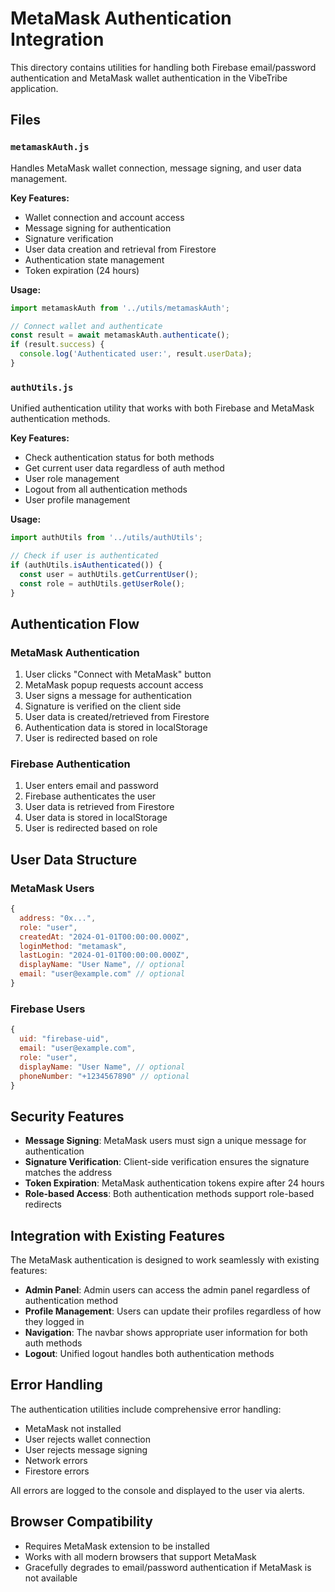 # MetaMask Authentication Integration

This directory contains utilities for handling both Firebase email/password authentication and MetaMask wallet authentication in the VibeTribe application.

## Files

### `metamaskAuth.js`
Handles MetaMask wallet connection, message signing, and user data management.

**Key Features:**
- Wallet connection and account access
- Message signing for authentication
- Signature verification
- User data creation and retrieval from Firestore
- Authentication state management
- Token expiration (24 hours)

**Usage:**
```javascript
import metamaskAuth from '../utils/metamaskAuth';

// Connect wallet and authenticate
const result = await metamaskAuth.authenticate();
if (result.success) {
  console.log('Authenticated user:', result.userData);
}
```

### `authUtils.js`
Unified authentication utility that works with both Firebase and MetaMask authentication methods.

**Key Features:**
- Check authentication status for both methods
- Get current user data regardless of auth method
- User role management
- Logout from all authentication methods
- User profile management

**Usage:**
```javascript
import authUtils from '../utils/authUtils';

// Check if user is authenticated
if (authUtils.isAuthenticated()) {
  const user = authUtils.getCurrentUser();
  const role = authUtils.getUserRole();
}
```

## Authentication Flow

### MetaMask Authentication
1. User clicks "Connect with MetaMask" button
2. MetaMask popup requests account access
3. User signs a message for authentication
4. Signature is verified on the client side
5. User data is created/retrieved from Firestore
6. Authentication data is stored in localStorage
7. User is redirected based on role

### Firebase Authentication
1. User enters email and password
2. Firebase authenticates the user
3. User data is retrieved from Firestore
4. User data is stored in localStorage
5. User is redirected based on role

## User Data Structure

### MetaMask Users
```javascript
{
  address: "0x...",
  role: "user",
  createdAt: "2024-01-01T00:00:00.000Z",
  loginMethod: "metamask",
  lastLogin: "2024-01-01T00:00:00.000Z",
  displayName: "User Name", // optional
  email: "user@example.com" // optional
}
```

### Firebase Users
```javascript
{
  uid: "firebase-uid",
  email: "user@example.com",
  role: "user",
  displayName: "User Name", // optional
  phoneNumber: "+1234567890" // optional
}
```

## Security Features

- **Message Signing**: MetaMask users must sign a unique message for authentication
- **Signature Verification**: Client-side verification ensures the signature matches the address
- **Token Expiration**: MetaMask authentication tokens expire after 24 hours
- **Role-based Access**: Both authentication methods support role-based redirects

## Integration with Existing Features

The MetaMask authentication is designed to work seamlessly with existing features:

- **Admin Panel**: Admin users can access the admin panel regardless of authentication method
- **Profile Management**: Users can update their profiles regardless of how they logged in
- **Navigation**: The navbar shows appropriate user information for both auth methods
- **Logout**: Unified logout handles both authentication methods

## Error Handling

The authentication utilities include comprehensive error handling:

- MetaMask not installed
- User rejects wallet connection
- User rejects message signing
- Network errors
- Firestore errors

All errors are logged to the console and displayed to the user via alerts.

## Browser Compatibility

- Requires MetaMask extension to be installed
- Works with all modern browsers that support MetaMask
- Gracefully degrades to email/password authentication if MetaMask is not available 